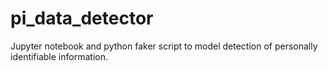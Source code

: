 # pi_data_detector
Jupyter notebook and python faker script to model detection of personally identifiable information.
